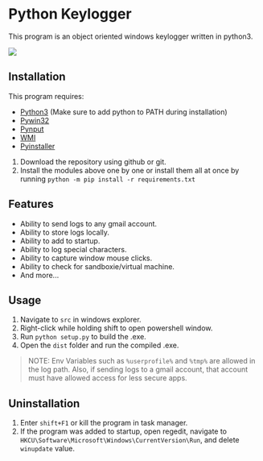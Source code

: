 # Python Keylogger

This program is an object oriented windows keylogger written in python3.

![](https://i.imgur.com/RIORDBw.png)

## Installation

This program requires:
* [Python3](https://www.python.org/downloads/) (Make sure to add python to PATH during installation)
* [Pywin32](https://sourceforge.net/projects/pywin32/files/pywin32/)
* [Pynput](https://pypi.org/project/pynput/)
* [WMI](https://pypi.org/project/WMI/)
* [Pyinstaller](https://pypi.org/project/PyInstaller/)

1. Download the repository using github or git.
2. Install the modules above one by one or install them all at once by running `python -m pip install -r requirements.txt`

## Features
* Ability to send logs to any gmail account.
* Ability to store logs locally.
* Ability to add to startup.
* Ability to log special characters.
* Ability to capture window mouse clicks.
* Ability to check for sandboxie/virtual machine.
* And more...

## Usage

1. Navigate to `src` in windows explorer.
2. Right-click while holding shift to open powershell window.
3. Run `python setup.py` to build the .exe.
4. Open the `dist` folder and run the compiled .exe.

> NOTE: Env Variables such as `%userprofile%` and `%tmp%` are allowed in the log path. Also, if sending logs to a gmail account, that account must have allowed access for less secure apps.

## Uninstallation

1. Enter `shift+F1` or kill the program in task manager.
2. If the program was added to startup, open regedit, navigate to `HKCU\Software\Microsoft\Windows\CurrentVersion\Run`, and delete `winupdate` value.
